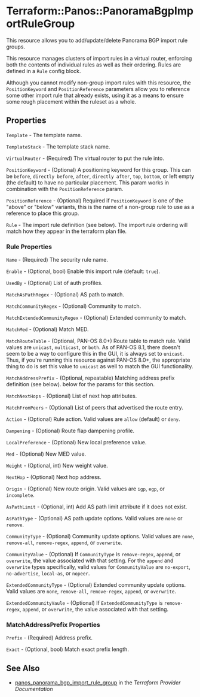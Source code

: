 # Terraform::Panos::PanoramaBgpImportRuleGroup

This resource allows you to add/update/delete Panorama BGP import rule groups.

This resource manages clusters of import rules in a virtual router,
enforcing both the contents of individual rules as well as their
ordering.  Rules are defined in a `Rule` config block.

Although you cannot modify non-group import rules with this
resource, the `PositionKeyword` and `PositionReference` parameters allow you
to reference some other import rule that already exists, using it as
a means to ensure some rough placement within the ruleset as a whole.

## Properties

`Template` - The template name.

`TemplateStack` - The template stack name.

`VirtualRouter` - (Required) The virtual router to put the rule into.

`PositionKeyword` - (Optional) A positioning keyword for this group.  This
can be `before`, `directly before`, `after`, `directly after`, `top`,
`bottom`, or left empty (the default) to have no particular placement.  This
param works in combination with the `PositionReference` param.

`PositionReference` - (Optional) Required if `PositionKeyword` is one of the
"above" or "below" variants, this is the name of a non-group rule to use
as a reference to place this group.

`Rule` - The import rule definition (see below).  The import rule
ordering will match how they appear in the terraform plan file.

### Rule Properties

`Name` - (Required) The security rule name.

`Enable` - (Optional, bool) Enable this import rule (default: `true`).

`UsedBy` - (Optional) List of auth profiles.

`MatchAsPathRegex` - (Optional) AS path to match.

`MatchCommunityRegex` - (Optional) Community to match.

`MatchExtendedCommunityRegex` - (Optional) Extended community to match.

`MatchMed` - (Optional) Match MED.

`MatchRouteTable` - (Optional, PAN-OS 8.0+) Route table to match rule.  Valid
values are `unicast`, `multicast`, or `both`.  As of PAN-OS 8.1, there doesn't
seem to be a way to configure this in the GUI, it is always set to `unicast`.
Thus, if you're running this resource against PAN-OS 8.0+, the appropriate
thing to do is set this value to `unicast` as well to match the GUI functionality.

`MatchAddressPrefix` - (Optional, repeatable) Matching address prefix definition
(see below).
below for the params for this section.

`MatchNextHops` - (Optional) List of next hop attributes.

`MatchFromPeers` - (Optional) List of peers that advertised the route entry.

`Action` - (Optional) Rule action.  Valid values are `allow` (default) or
`deny`.

`Dampening` - (Optional) Route flap dampening profile.

`LocalPreference` - (Optional) New local preference value.

`Med` - (Optional) New MED value.

`Weight` - (Optional, int) New weight value.

`NextHop` - (Optional) Next hop address.

`Origin` - (Optional) New route origin.  Valid values are `igp`, `egp`, or
`incomplete`.

`AsPathLimit` - (Optional, int) Add AS path limit attribute if it does
not exist.

`AsPathType` - (Optional) AS path update options.  Valid values are
`none` or `remove`.

`CommunityType` - (Optional) Community update options.  Valid values are
`none`, `remove-all`, `remove-regex`, `append`, or `overwrite`.

`CommunityValue` - (Optional) If `CommunityType` is `remove-regex`,
`append`, or `overwrite`, the value associated with that setting.  For the
`append` and `overwrite` types specifically, valid values for `CommunityValue`
are `no-export`, `no-advertise`, `local-as`, or `nopeer`.

`ExtendedCommunityType` - (Optional) Extended community update options.  Valid
values are `none`, `remove-all`, `remove-regex`, `append`, or `overwrite`.

`ExtendedCommunityVaule` - (Optional) If `ExtendedCommunityType` is
`remove-regex`, `append`, or `overwrite`, the value associated with that setting.

### MatchAddressPrefix Properties

`Prefix` - (Required) Address prefix.

`Exact` - (Optional, bool) Match exact prefix length.


## See Also

* [panos_panorama_bgp_import_rule_group](https://www.terraform.io/docs/providers/panos/r/panorama_bgp_import_rule_group.html) in the _Terraform Provider Documentation_
